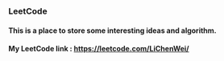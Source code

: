 ### LeetCode
#### This is a place to store some interesting ideas and algorithm.

#### My LeetCode link : https://leetcode.com/LiChenWei/

